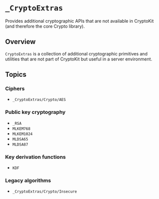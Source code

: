 # ``_CryptoExtras``

Provides additional cryptographic APIs that are not available in CryptoKit (and therefore the core Crypto library).

## Overview

`CryptoExtras` is a collection of additional cryptographic primitives and utilities that are not part of CryptoKit but useful in a server environment.

## Topics

### Ciphers

- ``_CryptoExtras/Crypto/AES``

### Public key cryptography

- ``_RSA``
- ``MLKEM768``
- ``MLKEM1024``
- ``MLDSA65``
- ``MLDSA87``

### Key derivation functions

- ``KDF``

### Legacy algorithms

- ``_CryptoExtras/Crypto/Insecure``
